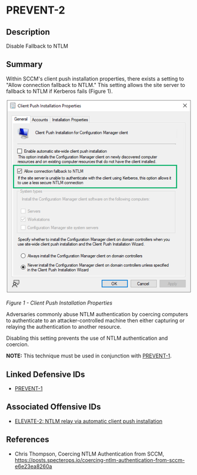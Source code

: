 # PREVENT-2

## Description
Disable Fallback to NTLM

## Summary
Within SCCM's client push installation properties, there exists a setting to "Allow connection fallback to NTLM." This setting allows the site server to fallback to NTLM if Kerberos fails (Figure 1).

![Figure 1](./prevent-2_ntlm-fallback.png)

_Figure 1 - Client Push Installation Properties_

Adversaries commonly abuse NTLM authentication by coercing computers to authenticate to an attacker-controlled machine then either capturing or relaying the authentication to another resource.

Disabling this setting prevents the use of NTLM authentication and coercion.

**NOTE:** This technique must be used in conjunction with [PREVENT-1](../PREVENT-1/prevent-1_description.md). 

## Linked Defensive IDs
- [PREVENT-1](../PREVENT-1/prevent-1_description.md)

## Associated Offensive IDs
- [ELEVATE-2: NTLM relay via automatic client push installation](../../../attack-techniques/ELEVATE/ELEVATE-2/ELEVATE-2_description.md)

## References
- Chris Thompson, Coercing NTLM Authentication from SCCM, https://posts.specterops.io/coercing-ntlm-authentication-from-sccm-e6e23ea8260a